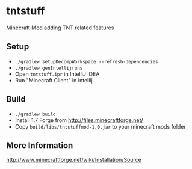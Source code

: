 tntstuff
========

Minecraft Mod adding TNT related features

Setup
-----
* `./gradlew setupDecompWorkspace --refresh-dependencies`
* `./gradlew genIntellijruns`
* Open `tntstuff.ipr` in IntelliJ IDEA
* Run "Minecraft Client" in Intellij

Build
-----
* `./gradlew build`
* Install 1.7 Forge from http://files.minecraftforge.net/
* Copy `build/libs/tntstuffmod-1.0.jar` to your minecraft mods folder

More Information
----------------
http://www.minecraftforge.net/wiki/Installation/Source
